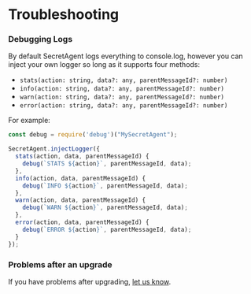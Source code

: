 # Troubleshooting

### Debugging Logs

By default SecretAgent logs everything to console.log, however you can inject your own logger so long as it supports four methods:
- `stats(action: string, data?: any, parentMessageId?: number)`
- `info(action: string, data?: any, parentMessageId?: number)`
- `warn(action: string, data?: any, parentMessageId?: number)`
- `error(action: string, data?: any, parentMessageId?: number)`

For example:

```js
const debug = require('debug')("MySecretAgent");

SecretAgent.injectLogger({
  stats(action, data, parentMessageId) {
    debug(`STATS ${action}`, parentMessageId, data);
  },
  info(action, data, parentMessageId) {
    debug(`INFO ${action}`, parentMessageId, data);
  },
  warn(action, data, parentMessageId) {
    debug(`WARN ${action}`, parentMessageId, data);
  },
  error(action, data, parentMessageId) {
    debug(`ERROR ${action}`, parentMessageId, data);
  }
});
```

### Problems after an upgrade
If you have problems after upgrading, [let us know](https://github.com/ulixee/secret-agent/issues).
